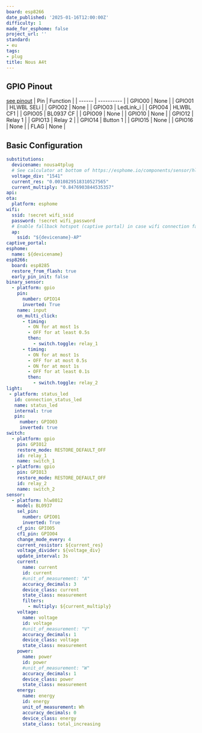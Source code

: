 ```yaml
---
board: esp8266
date_published: '2025-01-16T12:00:00Z'
difficulty: 1
made_for_esphome: false
project_url: ''
standard:
- eu
tags:
- plug
title: Nous A4t
---
```


## GPIO Pinout

[see pinout](https://nous.technology/product/a4t.html?show=manual)
| Pin    | Function   |
| ------ | ---------- |
| GPIO00 | None       |
| GPIO01 | HLWBL SELi |
| GPIO02 | None       |
| GPIO03 | LedLink_i  |
| GPIO04 | HLWBL CF1  |
| GPIO05 | BL0937 CF  |
| GPIO09 | None       |
| GPIO10 | None       |
| GPIO12 | Relay 1    |
| GPIO13 | Relay 2    |
| GPIO14 | Button 1   |
| GPIO15 | None       |
| GPIO16 | None       |
|  FLAG  | None       |

## Basic Configuration

```yaml
substitutions:
  devicename: nousa4tplug
  # See calculator at bottom of https://esphome.io/components/sensor/hlw8012.html to calibrate these values
  voltage_div: "1541"
  current_res: "0.0010829518310527565"
  current_multiply: "0.8476903844535357"
api:
ota:
  platform: esphome
wifi:
  ssid: !secret wifi_ssid
  password: !secret wifi_password
  # Enable fallback hotspot (captive portal) in case wifi connection fails
  ap:
    ssid: "${devicename}-AP"
captive_portal:
esphome:
  name: ${devicename}
esp8266:
  board: esp8285
  restore_from_flash: true
  early_pin_init: false
binary_sensor:
  - platform: gpio
    pin:
      number: GPIO14
      inverted: True
    name: input
    on_multi_click:
      - timing:
        - ON for at most 1s
        - OFF for at least 0.5s
        then:
          - switch.toggle: relay_1
      - timing:
        - ON for at most 1s
        - OFF for at most 0.5s
        - ON for at most 1s
        - OFF for at least 0.1s
        then:
          - switch.toggle: relay_2
light:
 - platform: status_led
   id: connection_status_led
   name: status_led
   internal: true
   pin:
     number: GPIO03
     inverted: true
switch:
  - platform: gpio
    pin: GPIO12
    restore_mode: RESTORE_DEFAULT_OFF
    id: relay_1
    name: switch_1
  - platform: gpio
    pin: GPIO13
    restore_mode: RESTORE_DEFAULT_OFF
    id: relay_2
    name: switch_2
sensor:
  - platform: hlw8012
    model: BL0937
    sel_pin:
      number: GPIO01
      inverted: True
    cf_pin: GPIO05
    cf1_pin: GPIO04
    change_mode_every: 4
    current_resistor: ${current_res}
    voltage_divider: ${voltage_div}
    update_interval: 3s
    current:
      name: current
      id: current
      #unit_of_measurement: "A"
      accuracy_decimals: 3
      device_class: current
      state_class: measurement
      filters:
        - multiply: ${current_multiply}
    voltage:
      name: voltage
      id: voltage
      #unit_of_measurement: "V"
      accuracy_decimals: 1
      device_class: voltage
      state_class: measurement
    power:
      name: power
      id: power
      #unit_of_measurement: "W"
      accuracy_decimals: 1
      device_class: power
      state_class: measurement
    energy:
      name: energy
      id: energy
      unit_of_measurement: Wh
      accuracy_decimals: 0
      device_class: energy
      state_class: total_increasing
```